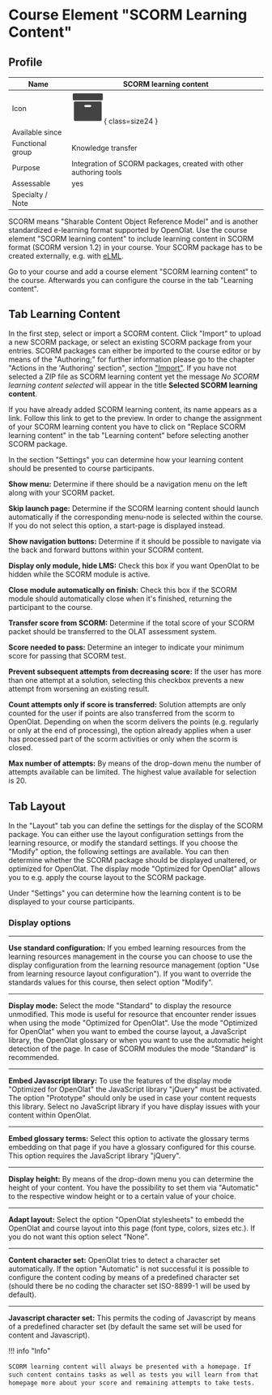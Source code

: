 # Course Element "SCORM Learning Content"

## Profile

Name | SCORM learning content
---------|----------
Icon | ![Scorm learning content Icon](assets/scorm.png){ class=size24 }
Available since | 
Functional group | Knowledge transfer
Purpose | Integration of SCORM packages, created with other authoring tools
Assessable | yes
Specialty / Note | 

SCORM means "Sharable Content Object Reference Model" and is another standardized e-learning format supported by OpenOlat. Use the course element "SCORM learning content" to include learning content in SCORM format (SCORM version 1.2) in your course. Your SCORM package has to be created externally, e.g. with [eLML](http://www.elml.org "eLML").

Go to your course and add a course element "SCORM learning content" to the course. Afterwards you can configure the course in the tab "Learning content".

## Tab Learning Content

In the first step, select or import a SCORM content. Click "Import" to upload a new SCORM package, or select an existing SCORM package from your entries. SCORM packages can either be imported to the course editor or by means of the "Authoring;" for further information please go to the chapter "Actions in the 'Authoring' section", section ["Import"](../area_modules/authoring_new_course.md#import-learning-resources). If you have not selected a ZIP file as SCORM learning content yet the message _No SCORM learning content selected_ will appear in the title **Selected SCORM learning content**.

If you have already added SCORM learning content, its name appears as a link. Follow this link to get to the preview. In order to change the assignment of your SCORM learning content you have to click on "Replace SCORM learning content" in the tab "Learning content" before selecting another SCORM package.

In the section "Settings" you can determine how your learning content should be presented to course participants.

 **Show menu:** Determine if there should be a navigation menu on the left along with your SCORM packet.

 **Skip launch page:** Determine if the SCORM learning content should launch automatically if the corresponding menu-node is selected within the course. If you do not select this option, a start-page is displayed instead.

 **Show navigation buttons:** Determine if it should be possible to navigate via the back and forward buttons within your SCORM content.

 **Display only module, hide LMS:** Check this box if you want OpenOlat to be hidden while the SCORM module is active.

 **Close module automatically on finish:** Check this box if the SCORM module should automatically close when it's finished, returning the participant to the course.

 **Transfer score from SCORM:** Determine if the total score of your SCORM packet should be transferred to the OLAT assessment system.

 **Score needed to pass:** Determine an integer to indicate your minimum score for passing that SCORM test.

 **Prevent subsequent attempts from decreasing score:** If the user has more than one attempt at a solution, selecting this checkbox prevents a new attempt from worsening an existing result.

 **Count attempts only if score is transferred:** Solution attempts are only counted for the user if points are also transferred from the scorm to OpenOlat. Depending on when the scorm delivers the points (e.g. regularly or only at the end of processing), the option already applies when a user has processed part of the scorm activities or only when the scorm is closed.

 **Max number of attempts:** By means of the drop-down menu the number of attempts available can be limited. The highest value available for selection is 20.

##   Tab Layout

In the "Layout" tab you can define the settings for the display of the SCORM package. You can either use the layout configuration settings from the learning resource, or modify the standard settings. If you choose the "Modify" option, the following settings are available. You can then determine whether the SCORM package should be displayed unaltered, or optimized for OpenOlat. The display mode "Optimized for OpenOlat" allows you to e.g. apply the course layout to the SCORM package.

Under "Settings" you can determine how the learning content is to be displayed to your course participants.

### Display options

* * *

 **Use standard configuration:** If you embed learning resources from the learning resources management in the course you can choose to use the display configuration from the learning resource management (option "Use from learning resource layout configuration"). If you want to override the standards values for this course, then select option "Modify".

* * *

 **Display mode:** Select the mode "Standard" to display the resource unmodified. This mode is useful for resource that encounter render issues when using the mode "Optimized for OpenOlat". Use the mode "Optimized for OpenOlat" when you want to embed the course layout, a JavaScript library, the OpenOlat glossary or when you want to use the automatic height detection of the page. In case of SCORM modules the mode "Standard" is recommended.

* * *

 **Embed Javascript library:** To use the features of the display mode "Optimized for OpenOlat" the JavaScript library "jQuery" must be activated. The option "Prototype" should only be used in case your content requests this library. Select no JavaScript library if you have display issues with your content within OpenOlat.

* * *

 **Embed glossary terms:** Select this option to activate the glossary terms embedding on that page if you have a glossary configured for this course. This option requires the JavaScript library "jQuery".

* * *

 **Display height:** By means of the drop-down menu you can determine the height of your content. You have the possibility to set them via "Automatic" to the respective window height or to a certain value of your choice.

* * *

 **Adapt layout:** Select the option "OpenOlat stylesheets" to embedd the OpenOlat and course layout into this page (font type, colors, sizes etc.). If you do not want this option select "None".

* * *

 **Content character set:** OpenOlat tries to detect a character set automatically. If the option "Automatic" is not successful it is possible to configure the content coding by means of a predefined character set (should there be no coding the character set ISO-8899-1 will be used by default).

* * *

 **Javascript character set:** This permits the coding of Javascript by means of a predefined character set (by default the same set will be used for content and Javascript).

!!! info "Info"

    SCORM learning content will always be presented with a homepage. If such content contains tasks as well as tests you will learn from that homepage more about your score and remaining attempts to take tests.

